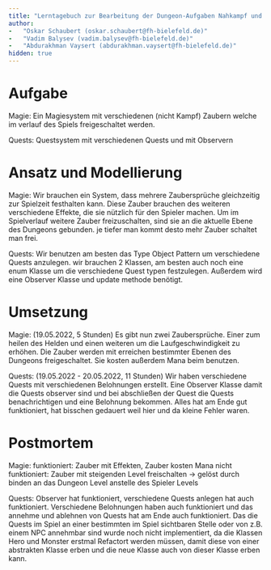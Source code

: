 ```yaml
---
title: "Lerntagebuch zur Bearbeitung der Dungeon-Aufgaben Nahkampf und Erfahrung"
author:
-   "Oskar Schaubert (oskar.schaubert@fh-bielefeld.de)"
-   "Vadim Balysev (vadim.balysev@fh-bielefeld.de)"
-   "Abdurakhman Vaysert (abdurakhman.vaysert@fh-bielefeld.de)"
hidden: true
---
```


<!--
Führen Sie zu jeder Woche zur Bearbeitung der Dungeon-Aufhaben ein
Lerntagebuch in Ihrem Team. Kopieren Sie dazu diese Vorlage und füllen
Sie den Kopf entsprechend aus.

Im Lerntagebuch sollen Sie Ihr Vorgehen bei der Bearbeitung der jeweiligen
Dungeon-Aufgaben vom ersten Schritt bis zur Abgabe der Lösung dokumentieren,
d.h. wie sind Sie die gestellte Aufgabe angegangen (und warum), was war
Ihr Plan und auf welche Probleme sind Sie bei der Umsetzung gestoßen und
wie haben Sie diese Probleme gelöst. Beachten Sie die vorgegebene Struktur.

Für jede Abgabe sollte ungefähr eine DIN-A4-Seite Text erstellt werden,
d.h. ca. 400 Wörter umfassen. Wer das Lerntagebuch nur ungenügend führt
oder es gar nicht mit abgibt, bekommt für die betreffende Abgabe 0 Punkte.

Checken Sie das Lerntagebuch mit in Ihr Projekt/Git-Repo ein.

Schreiben Sie den Text mit [Markdown](https://pandoc.org/MANUAL.html#pandocs-markdown).
Tipp: VSCode bringt einen vergleichsweise guten Markdown-Support (inkl. Preview)
bereits in der Grundinstallation mit.

Geben Sie das Lerntagebuch stets mit ab. Achtung: Wenn Sie Abbildungen
einbetten (etwa UML-Diagramme), denken Sie daran, diese auch abzugeben!
-->


# Aufgabe

<!--
Bitte hier die zu lösende Aufgabe kurz in eigenen Worten beschreiben.
-->

Magie:
Ein Magiesystem mit verschiedenen (nicht Kampf) Zaubern welche im verlauf des Spiels freigeschaltet werden.

Quests:
Questsystem mit verschiedenen Quests und mit Observern

# Ansatz und Modellierung

<!--
Bitte hier den Lösungsansatz kurz beschreiben:
-   Wie sollte die Aufgabe gelöst werden?
-   Welche Techniken wollten Sie einsetzen?
-   Wie sah Ihre Modellierung aus (UML-Diagramm)?
-   Worauf müssen Sie konkret achten?
-->

Magie:
Wir brauchen ein System, dass mehrere Zaubersprüche gleichzeitig zur Spielzeit festhalten kann.
Diese Zauber brauchen des weiteren verschiedene Effekte, die sie nützlich für den Spieler machen.
Um im Spielverlauf weitere Zauber freizuschalten, sind sie an die aktuelle Ebene des Dungeons gebunden.
je tiefer man kommt desto mehr Zauber schaltet man frei.

Quests:
Wir benutzen am besten das Type Object Pattern um verschiedene Quests anzulegen.
wir brauchen 2 Klassen, am besten auch noch eine enum Klasse um die verschiedene Quest typen festzulegen.
Außerdem wird eine Observer Klasse und update methode benötigt.

# Umsetzung

<!--
Bitte hier die Umsetzung der Lösung kurz beschreiben:
-   Was haben Sie gemacht,
-   an welchem Datum haben sie es gemacht,
-   wie lange hat es gedauert,
-   was war das Ergebnis?
-->

Magie:
(19.05.2022, 5 Stunden)
Es gibt nun zwei Zaubersprüche. Einer zum heilen des Helden und einen weiteren um die Laufgeschwindigkeit zu erhöhen.
Die Zauber werden mit erreichen bestimmter Ebenen des Dungeons freigeschaltet.
Sie kosten außerdem Mana beim benutzen.

Quests:
(19.05.2022 - 20.05.2022, 11 Stunden)
Wir haben verschiedene Quests mit verschiedenen Belohnungen erstellt.
Eine Observer Klasse damit die Quests observer sind und bei abschließen der Quest die Quests benachrichtigen
und eine Belohnung bekommen. Alles hat am Ende gut funktioniert, hat bisschen gedauert weil hier und da kleine Fehler
waren.

# Postmortem

<!--
Bitte blicken Sie auf die Aufgabe, Ihren Lösungsansatz und die Umsetzung
kritisch zurück:
-   Was hat funktioniert, was nicht? Würden Sie noch einmal so vorgehen?
-   Welche Probleme sind bei der Umsetzung Ihres Lösungsansatzes aufgetreten?
-   Wie haben Sie die Probleme letztlich gelöst?
-->

Magie:
funktioniert:
Zauber mit Effekten, Zauber kosten Mana
nicht funktioniert:
Zauber mit steigenden Level freischalten -> gelöst durch binden an das Dungeon Level anstelle des Spieler Levels

Quests:
Observer hat funktioniert, verschiedene Quests anlegen hat auch funktioniert.
Verschiedene Belohnungen haben auch funktioniert und das annehme und ablehnen von Quests
hat am Ende auch funktioniert.
Das die Quests im Spiel an einer bestimmten im Spiel sichtbaren Stelle oder von z.B. einem NPC
annehmbar sind wurde noch nicht implementiert, da die Klassen Hero und Monster erstmal Refactort werden müssen,
damit diese von einer abstrakten Klasse erben und die neue Klasse auch von dieser Klasse erben kann.

